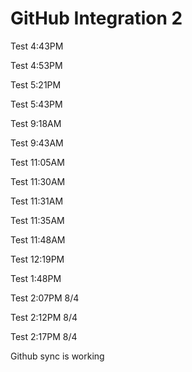 # GitHub Integration 2

Test 4:43PM

Test 4:53PM

Test 5:21PM

Test 5:43PM

Test 9:18AM

Test 9:43AM

Test 11:05AM

Test 11:30AM

Test 11:31AM

Test 11:35AM

Test 11:48AM

Test 12:19PM

Test 1:48PM

Test 2:07PM 8/4

Test 2:12PM 8/4

Test 2:17PM 8/4

Github sync is working
